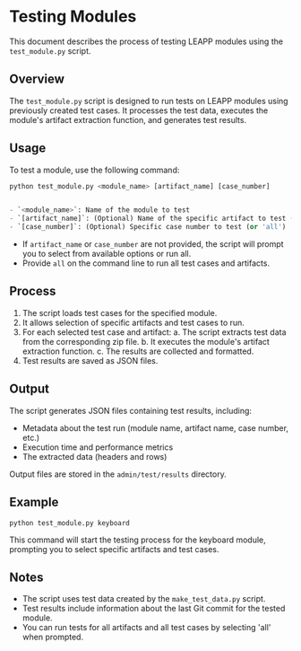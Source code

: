 # Testing Modules

This document describes the process of testing LEAPP modules using the `test_module.py` script.

## Overview

The `test_module.py` script is designed to run tests on LEAPP modules using previously created test cases. It processes the test data, executes the module's artifact extraction function, and generates test results.

## Usage

To test a module, use the following command:

``` python 
python test_module.py <module_name> [artifact_name] [case_number]


- `<module_name>`: Name of the module to test
- `[artifact_name]`: (Optional) Name of the specific artifact to test (or 'all')
- `[case_number]`: (Optional) Specific case number to test (or 'all')
```
- If `artifact_name` or `case_number` are not provided, the script will prompt you to select from available options or run all.
- Provide `all` on the command line to run all test cases and artifacts.

## Process

1. The script loads test cases for the specified module.
2. It allows selection of specific artifacts and test cases to run.
3. For each selected test case and artifact:
   a. The script extracts test data from the corresponding zip file.
   b. It executes the module's artifact extraction function.
   c. The results are collected and formatted.
4. Test results are saved as JSON files.

## Output

The script generates JSON files containing test results, including:

- Metadata about the test run (module name, artifact name, case number, etc.)
- Execution time and performance metrics
- The extracted data (headers and rows)

Output files are stored in the `admin/test/results` directory.

## Example

```python test_module.py keyboard```


This command will start the testing process for the keyboard module, prompting you to select specific artifacts and test cases.

## Notes

- The script uses test data created by the `make_test_data.py` script.
- Test results include information about the last Git commit for the tested module.
- You can run tests for all artifacts and all test cases by selecting 'all' when prompted.